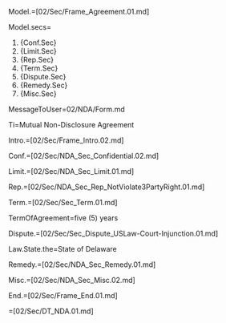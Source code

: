 Model.=[02/Sec/Frame_Agreement.01.md]

Model.secs=<ol><li>{Conf.Sec}<li>{Limit.Sec}<li>{Rep.Sec}<li>{Term.Sec}<li>{Dispute.Sec}<li>{Remedy.Sec}<li>{Misc.Sec}</ol>

MessageToUser=02/NDA/Form.md

Ti=Mutual Non-Disclosure Agreement

Intro.=[02/Sec/Frame_Intro.02.md]

Conf.=[02/Sec/NDA_Sec_Confidential.02.md]

Limit.=[02/Sec/NDA_Sec_Limit.01.md]

Rep.=[02/Sec/NDA_Sec_Rep_NotViolate3PartyRight.01.md]

Term.=[02/Sec/Sec_Term.01.md]

TermOfAgreement=five (5) years

Dispute.=[02/Sec/Sec_Dispute_USLaw-Court-Injunction.01.md]

Law.State.the=State of Delaware

Remedy.=[02/Sec/NDA_Sec_Remedy.01.md]

Misc.=[02/Sec/NDA_Sec_Misc.02.md]

End.=[02/Sec/Frame_End.01.md]


=[02/Sec/DT_NDA.01.md]